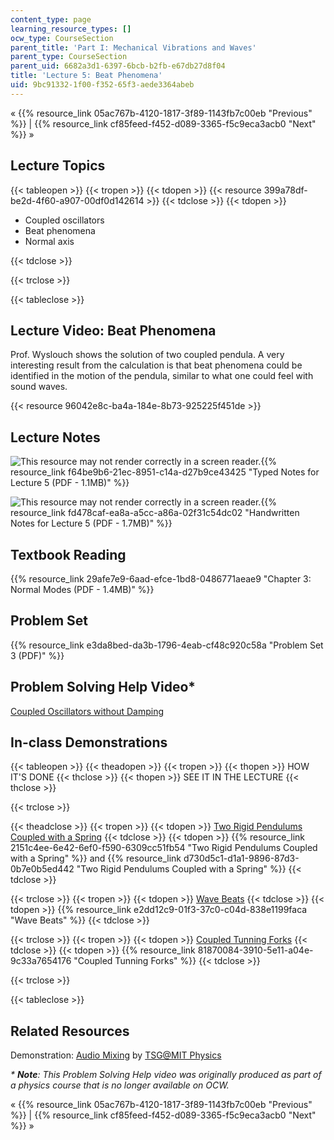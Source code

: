 ```yaml
---
content_type: page
learning_resource_types: []
ocw_type: CourseSection
parent_title: 'Part I: Mechanical Vibrations and Waves'
parent_type: CourseSection
parent_uid: 6682a3d1-6397-6bcb-b2fb-e67db27d8f04
title: 'Lecture 5: Beat Phenomena'
uid: 9bc91332-1f00-f352-65f3-aede3364abeb
---
```


« {{% resource_link 05ac767b-4120-1817-3f89-1143fb7c00eb "Previous" %}} | {{% resource_link cf85feed-f452-d089-3365-f5c9eca3acb0 "Next" %}} »

Lecture Topics
--------------

{{< tableopen >}}
{{< tropen >}}
{{< tdopen >}}
{{< resource 399a78df-be2d-4f60-a907-00df0d142614 >}}
{{< tdclose >}}
{{< tdopen >}}


*   Coupled oscillators
*   Beat phenomena
*   Normal axis


{{< tdclose >}}

{{< trclose >}}

{{< tableclose >}}

Lecture Video: Beat Phenomena
-----------------------------

Prof. Wyslouch shows the solution of two coupled pendula. A very interesting result from the calculation is that beat phenomena could be identified in the motion of the pendula, similar to what one could feel with sound waves.

{{< resource 96042e8c-ba4a-184e-8b73-925225f451de >}}

Lecture Notes
-------------

![This resource may not render correctly in a screen reader.](/images/inacessible.gif){{% resource_link f64be9b6-21ec-8951-c14a-d27b9ce43425 "Typed Notes for Lecture 5 (PDF - 1.1MB)" %}}

![This resource may not render correctly in a screen reader.](/images/inacessible.gif){{% resource_link fd478caf-ea8a-a5cc-a86a-02f31c54dc02 "Handwritten Notes for Lecture 5 (PDF - 1.7MB)" %}}

Textbook Reading
----------------

{{% resource_link 29afe7e9-6aad-efce-1bd8-0486771aeae9 "Chapter 3: Normal Modes (PDF - 1.4MB)" %}} 

Problem Set
-----------

{{% resource_link e3da8bed-da3b-1796-4eab-cf48c920c58a "Problem Set 3 (PDF)" %}}

Problem Solving Help Video\*
----------------------------

[Coupled Oscillators without Damping](/courses/res-8-005-vibrations-and-waves-problem-solving-fall-2012/pages/problem-solving-videos/coupled-oscillators-without-damping-1/_index)

In-class Demonstrations
-----------------------

{{< tableopen >}}
{{< theadopen >}}
{{< tropen >}}
{{< thopen >}}
HOW IT'S DONE
{{< thclose >}}
{{< thopen >}}
SEE IT IN THE LECTURE
{{< thclose >}}

{{< trclose >}}

{{< theadclose >}}
{{< tropen >}}
{{< tdopen >}}
[Two Rigid Pendulums Coupled with a Spring](http://tsgphysics.mit.edu/front/?page=demo.php&letnum=C%2019&show=0)
{{< tdclose >}}
{{< tdopen >}}
{{% resource_link 2151c4ee-6e42-6ef0-f590-6309cc51fb54 "Two Rigid Pendulums Coupled with a Spring" %}} and {{% resource_link d730d5c1-d1a1-9896-87d3-0b7e0b5ed442 "Two Rigid Pendulums Coupled with a Spring" %}}
{{< tdclose >}}

{{< trclose >}}
{{< tropen >}}
{{< tdopen >}}
[Wave Beats](http://tsgphysics.mit.edu/front/?page=demo.php&letnum=C%2041&show=0)
{{< tdclose >}}
{{< tdopen >}}
{{% resource_link e2dd12c9-01f3-37c0-c04d-838e1199faca "Wave Beats" %}}
{{< tdclose >}}

{{< trclose >}}
{{< tropen >}}
{{< tdopen >}}
[Coupled Tunning Forks](http://tsgphysics.mit.edu/front/?page=demo.php&letnum=C%2046&show=0)
{{< tdclose >}}
{{< tdopen >}}
{{% resource_link 81870084-3910-5e11-a04e-9c33a7654176 "Coupled Tunning Forks" %}}
{{< tdclose >}}

{{< trclose >}}

{{< tableclose >}}

Related Resources
-----------------

Demonstration: [Audio Mixing](http://tsgphysics.mit.edu/front/?page=demo.php&letnum=C%2049&show=0) by [TSG@MIT Physics](http://tsgphysics.mit.edu/front/)

_\* **Note**: This Problem Solving Help video was originally produced as part of a physics course that is no longer available on OCW._

« {{% resource_link 05ac767b-4120-1817-3f89-1143fb7c00eb "Previous" %}} | {{% resource_link cf85feed-f452-d089-3365-f5c9eca3acb0 "Next" %}} »